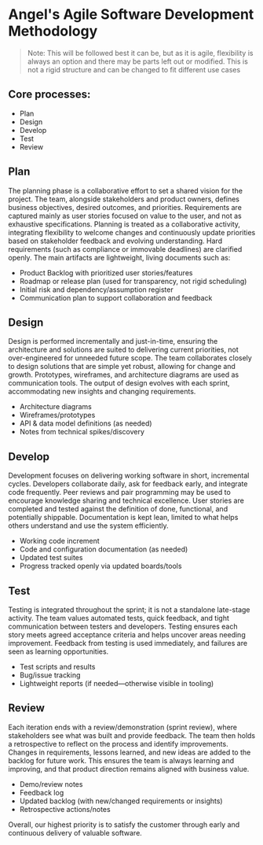 # Angel's Agile Software Development Methodology

> Note: This will be followed best it can be, but as it is agile, flexibility is always an option and there may be parts left out or modified. This is not a rigid structure and can be changed to fit different use cases

## Core processes:
- Plan
- Design
- Develop
- Test
- Review

## Plan
The planning phase is a collaborative effort to set a shared vision for the project. The team, alongside stakeholders and product owners, defines business objectives, desired outcomes, and priorities. Requirements are captured mainly as user stories focused on value to the user, and not as exhaustive specifications. Planning is treated as a collaborative activity, integrating flexibility to welcome changes and continuously update priorities based on stakeholder feedback and evolving understanding. Hard requirements (such as compliance or immovable deadlines) are clarified openly. The main artifacts are lightweight, living documents such as:
- Product Backlog with prioritized user stories/features
- Roadmap or release plan (used for transparency, not rigid scheduling)
- Initial risk and dependency/assumption register
- Communication plan to support collaboration and feedback

## Design
Design is performed incrementally and just-in-time, ensuring the architecture and solutions are suited to delivering current priorities, not over-engineered for unneeded future scope. The team collaborates closely to design solutions that are simple yet robust, allowing for change and growth. Prototypes, wireframes, and architecture diagrams are used as communication tools. The output of design evolves with each sprint, accommodating new insights and changing requirements.
- Architecture diagrams
- Wireframes/prototypes
- API & data model definitions (as needed)
- Notes from technical spikes/discovery

## Develop
Development focuses on delivering working software in short, incremental cycles. Developers collaborate daily, ask for feedback early, and integrate code frequently. Peer reviews and pair programming may be used to encourage knowledge sharing and technical excellence. User stories are completed and tested against the definition of done, functional, and potentially shippable. Documentation is kept lean, limited to what helps others understand and use the system efficiently.
- Working code increment
- Code and configuration documentation (as needed)
- Updated test suites
- Progress tracked openly via updated boards/tools

## Test
Testing is integrated throughout the sprint; it is not a standalone late-stage activity. The team values automated tests, quick feedback, and tight communication between testers and developers. Testing ensures each story meets agreed acceptance criteria and helps uncover areas needing improvement. Feedback from testing is used immediately, and failures are seen as learning opportunities.
- Test scripts and results
- Bug/issue tracking
- Lightweight reports (if needed—otherwise visible in tooling)

## Review
Each iteration ends with a review/demonstration (sprint review), where stakeholders see what was built and provide feedback. The team then holds a retrospective to reflect on the process and identify improvements. Changes in requirements, lessons learned, and new ideas are added to the backlog for future work. This ensures the team is always learning and improving, and that product direction remains aligned with business value.
- Demo/review notes
- Feedback log
- Updated backlog (with new/changed requirements or insights)
- Retrospective actions/notes

Overall, our highest priority is to satisfy the customer through early and continuous delivery of valuable software.
